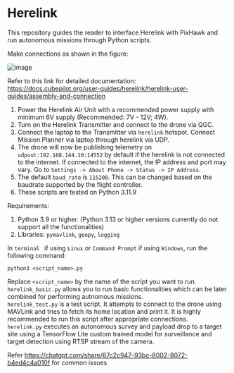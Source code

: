 # Herelink
This repository guides the reader to interface Herelink with PixHawk and run autonomous missions through Python scripts.

Make connections as shown in the figure:

![image](https://github.com/user-attachments/assets/78ef98ca-e857-46f3-9b7b-a7125d76a78a)

Refer to this link for detailed documentation:
<br /> https://docs.cubepilot.org/user-guides/herelink/herelink-user-guides/assembly-and-connection

1. Power the Herelink Air Unit with a recommended power supply with minimum 6V supply (Recommended: 7V - 12V; 4W).
2. Turn on the Herelink Transmitter and connect to the drone via QGC.
3. Connect the laptop to the Transmitter via ```herelink``` hotspot. Connect Mission Planner via laptop through herelink via UDP.
4. The drone will now be publishing telemetry on ```udpout:192.168.144.10:14552``` by default if the herelink is not connected to the internet. If connected to the internet, the IP address and port may vary. Go to  ```Settings -> About Phone -> Status -> IP Address```.
5. The default ```baud_rate``` is  ```115200```. This can be changed based on the baudrate supported by the flight controller.
6. These scripts are tested on Python 3.11.9

Requirements:
1. Python 3.9 or higher. (Python 3.13 or higher versions currently do not support all the functionalities)
2. Libraries: ```pymavlink```, ```geopy```, ```logging```

In ```terminal ``` if using ```Linux``` or ```Command Prompt``` if using ```Windows```, run the following command:
```
python3 <script_name>.py
```

Replace ```<script_name>``` by the name of the script you want to run.
<br />```herelink_basic.py``` allows you to run basic functionalities which can be later combined for performing autnomous missions.
<br />```herelink_test.py``` is a test script. It attempts to connect to the drone using MAVLink and tries to fetch its home location and print it. It is highly recommended to run this script after appropriate connections.
<br />```herelink.py``` executes an autonomous survey and payload drop to a target site using a TensorFlow Lite custom trained model for surveillance and target detection using RTSP stream of the camera.

Refer https://chatgpt.com/share/67c2c947-93bc-8002-8072-b4ed4c4a010f for common issues
